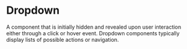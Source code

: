# Dropdown

A component that is initially hidden and revealed upon user interaction either through a click or hover event. Dropdown components typically display lists of possible actions or navigation.
